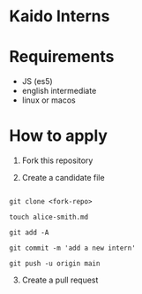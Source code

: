 # Kaido Interns

# Requirements

- JS (es5)
- english intermediate
- linux or macos

# How to apply

1. Fork this repository

2. Create a candidate file
```

git clone <fork-repo>

touch alice-smith.md

git add -A

git commit -m 'add a new intern'

git push -u origin main

```

3. Create a pull request



